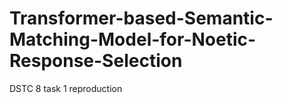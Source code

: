 # Transformer-based-Semantic-Matching-Model-for-Noetic-Response-Selection
DSTC 8 task 1 reproduction
